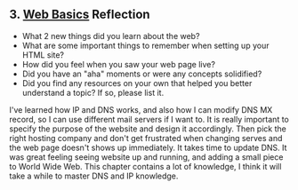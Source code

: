 ## 3. [Web Basics](3_web_basics/readme.md) Reflection

* What 2 new things did you learn about the web?
* What are some important things to remember when setting up your HTML site?
* How did you feel when you saw your web page live?
* Did you have an "aha" moments or were any concepts solidified?
* Did you find any resources on your own that helped you better understand a topic? If so, please list it.

<!-- Add your reflection here. Remove the comment markers -->
I've learned how IP and DNS works, and also how I can modify DNS MX record, so I can use different mail servers if I want to.
It is really important to specify the purpose of the website and design it accordingly. Then pick the right hosting company and don't get frustrated when changing serves and the web page doesn't shows up immediately. It takes time to update DNS.
It was great feeling seeing website up and running, and adding a small piece to World Wide Web.
This chapter contains a lot of knowledge, I think it will take a while to master DNS and IP knowledge.